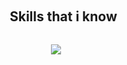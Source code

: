<!--[![trophy](https://github-profile-trophy.vercel.app/?username=Andreavlm)](https://github.com/ryo-ma/github-profile-trophy)-->

<br>
<div id="user-content-toc">
  <ul align="center">
    <summary><h2 style="display: inline-block">Skills that i know</h2></summary>
  </ul>
</div>
<p align="center">
  <a href="https://skillicons.dev">
    <img src="https://skillicons.dev/icons?i=git,kubernetes,docker,linux,c,cpp,cs,go,java,py,php,ruby,lua,graphql,rails,dotnet,p5js,blender,postgres,arduino,raspberrypi,latex" />
  </a>
</p>


<!--
**Andreavlm/Andreavlm** is a ✨ _special_ ✨ repository because its `README.md` (this file) appears on your GitHub profile.

Here are some ideas to get you started:

- 🔭 I’m currently working on ...
- 🌱 I’m currently learning ...
- 👯 I’m looking to collaborate on ...
- 🤔 I’m looking for help with ...
- 💬 Ask me about ...
- 📫 How to reach me: ...
- 😄 Pronouns: ...
- ⚡ Fun fact: ...
-->
